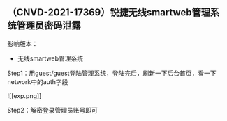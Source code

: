 ## （CNVD-2021-17369）锐捷无线smartweb管理系统管理员密码泄露

影响版本：
- 无线smartweb管理系统

Step1：用guest/guest登陆管理系统，登陆完后，刷新一下后台首页，看一下network中的auth字段

![[exp.png]]


Step2：解密登录管理员账号即可